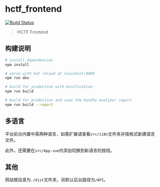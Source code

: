 # hctf_frontend

[![Build Status](https://travis-ci.com/Last-Order/hctf_frontend.svg?token=uBw9xobwdoesz9s114pS&branch=master)](https://travis-ci.com/Last-Order/hctf_frontend)

> HCTF Frontend

## 构建说明

``` bash
# install dependencies
npm install

# serve with hot reload at localhost:8080
npm run dev

# build for production with minification
npm run build

# build for production and view the bundle analyzer report
npm run build --report
```

## 多语言

平台前台内置中英两种语言，如需扩展请查看`src/i18n`文件夹并按格式新建语言文件。

此外，还需要在`src/App.vue`内添加切换到新语言的按钮。

## 其他

网站根目录为`./dist`文件夹，另默认后台路径为`/API`。
